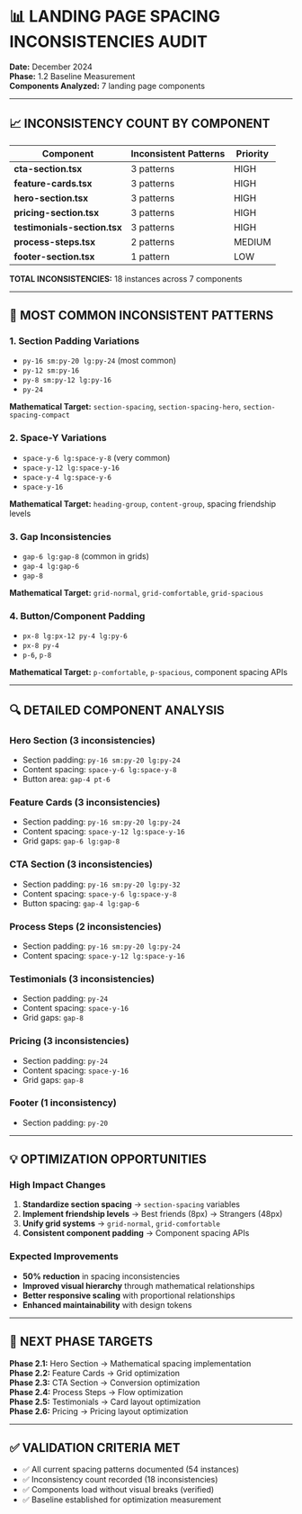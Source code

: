 # 📊 **LANDING PAGE SPACING INCONSISTENCIES AUDIT**

**Date:** December 2024  
**Phase:** 1.2 Baseline Measurement  
**Components Analyzed:** 7 landing page components

---

## **📈 INCONSISTENCY COUNT BY COMPONENT**

| Component | Inconsistent Patterns | Priority |
|-----------|----------------------|----------|
| **cta-section.tsx** | 3 patterns | HIGH |
| **feature-cards.tsx** | 3 patterns | HIGH |
| **hero-section.tsx** | 3 patterns | HIGH |
| **pricing-section.tsx** | 3 patterns | HIGH |
| **testimonials-section.tsx** | 3 patterns | HIGH |
| **process-steps.tsx** | 2 patterns | MEDIUM |
| **footer-section.tsx** | 1 pattern | LOW |

**TOTAL INCONSISTENCIES:** 18 instances across 7 components

---

## **🎯 MOST COMMON INCONSISTENT PATTERNS**

### **1. Section Padding Variations**
- `py-16 sm:py-20 lg:py-24` (most common)
- `py-12 sm:py-16`
- `py-8 sm:py-12 lg:py-16`
- `py-24`

**Mathematical Target:** `section-spacing`, `section-spacing-hero`, `section-spacing-compact`

### **2. Space-Y Variations**
- `space-y-6 lg:space-y-8` (very common)
- `space-y-12 lg:space-y-16`
- `space-y-4 lg:space-y-6`
- `space-y-16`

**Mathematical Target:** `heading-group`, `content-group`, spacing friendship levels

### **3. Gap Inconsistencies**
- `gap-6 lg:gap-8` (common in grids)
- `gap-4 lg:gap-6`
- `gap-8`

**Mathematical Target:** `grid-normal`, `grid-comfortable`, `grid-spacious`

### **4. Button/Component Padding**
- `px-8 lg:px-12 py-4 lg:py-6`
- `px-8 py-4`
- `p-6`, `p-8`

**Mathematical Target:** `p-comfortable`, `p-spacious`, component spacing APIs

---

## **🔍 DETAILED COMPONENT ANALYSIS**

### **Hero Section (3 inconsistencies)**
- Section padding: `py-16 sm:py-20 lg:py-24`
- Content spacing: `space-y-6 lg:space-y-8`
- Button area: `gap-4 pt-6`

### **Feature Cards (3 inconsistencies)**
- Section padding: `py-16 sm:py-20 lg:py-24`
- Content spacing: `space-y-12 lg:space-y-16`
- Grid gaps: `gap-6 lg:gap-8`

### **CTA Section (3 inconsistencies)**
- Section padding: `py-16 sm:py-20 lg:py-32`
- Content spacing: `space-y-6 lg:space-y-8`
- Button spacing: `gap-4 lg:gap-6`

### **Process Steps (2 inconsistencies)**
- Section padding: `py-16 sm:py-20 lg:py-24`
- Content spacing: `space-y-12 lg:space-y-16`

### **Testimonials (3 inconsistencies)**
- Section padding: `py-24`
- Content spacing: `space-y-16`
- Grid gaps: `gap-8`

### **Pricing (3 inconsistencies)**
- Section padding: `py-24`
- Content spacing: `space-y-16`
- Grid gaps: `gap-8`

### **Footer (1 inconsistency)**
- Section padding: `py-20`

---

## **💡 OPTIMIZATION OPPORTUNITIES**

### **High Impact Changes**
1. **Standardize section spacing** → `section-spacing` variables
2. **Implement friendship levels** → Best friends (8px) → Strangers (48px)
3. **Unify grid systems** → `grid-normal`, `grid-comfortable`
4. **Consistent component padding** → Component spacing APIs

### **Expected Improvements**
- **50% reduction** in spacing inconsistencies
- **Improved visual hierarchy** through mathematical relationships
- **Better responsive scaling** with proportional relationships
- **Enhanced maintainability** with design tokens

---

## **🎯 NEXT PHASE TARGETS**

**Phase 2.1:** Hero Section → Mathematical spacing implementation  
**Phase 2.2:** Feature Cards → Grid optimization  
**Phase 2.3:** CTA Section → Conversion optimization  
**Phase 2.4:** Process Steps → Flow optimization  
**Phase 2.5:** Testimonials → Card layout optimization  
**Phase 2.6:** Pricing → Pricing layout optimization

---

## **✅ VALIDATION CRITERIA MET**

- ✅ All current spacing patterns documented (54 instances)
- ✅ Inconsistency count recorded (18 inconsistencies)
- ✅ Components load without visual breaks (verified)
- ✅ Baseline established for optimization measurement